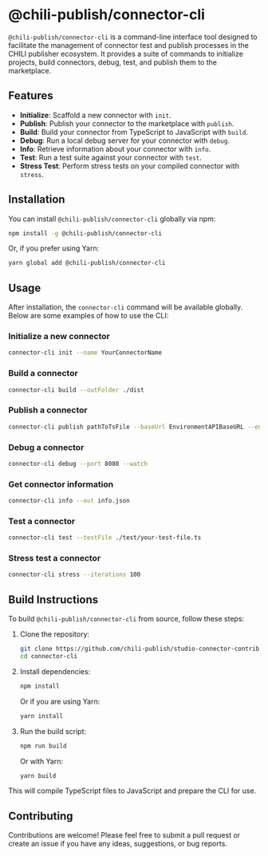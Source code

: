# @chili-publish/connector-cli

`@chili-publish/connector-cli` is a command-line interface tool designed to facilitate the management of connector test and publish processes in the CHILI publisher ecosystem. It provides a suite of commands to initialize projects, build connectors, debug, test, and publish them to the marketplace.

## Features

- **Initialize**: Scaffold a new connector with `init`.
- **Publish**: Publish your connector to the marketplace with `publish`.
- **Build**: Build your connector from TypeScript to JavaScript with `build`.
- **Debug**: Run a local debug server for your connector with `debug`.
- **Info**: Retrieve information about your connector with `info`.
- **Test**: Run a test suite against your connector with `test`.
- **Stress Test**: Perform stress tests on your compiled connector with `stress`.

## Installation

You can install `@chili-publish/connector-cli` globally via npm:

```sh
npm install -g @chili-publish/connector-cli
```

Or, if you prefer using Yarn:

```sh
yarn global add @chili-publish/connector-cli
```

## Usage

After installation, the `connector-cli` command will be available globally. Below are some examples of how to use the CLI:

### Initialize a new connector

```sh
connector-cli init --name YourConnectorName
```

### Build a connector

```sh
connector-cli build --outFolder ./dist
```

### Publish a connector

```sh
connector-cli publish pathToTsFile --baseUrl EnvironmentAPIBaseURL --environment YOUR_ENVIRONMENT --name YourConnectorName
```

### Debug a connector

```sh
connector-cli debug --port 8080 --watch
```

### Get connector information

```sh
connector-cli info --out info.json
```

### Test a connector

```sh
connector-cli test --testFile ./test/your-test-file.ts
```

### Stress test a connector

```sh
connector-cli stress --iterations 100
```

## Build Instructions

To build `@chili-publish/connector-cli` from source, follow these steps:

1. Clone the repository:

   ```sh
   git clone https://github.com/chili-publish/studio-connector-contrib.git
   cd connector-cli
   ```

2. Install dependencies:

   ```sh
   npm install
   ```

   Or if you are using Yarn:

   ```sh
   yarn install
   ```

3. Run the build script:

   ```sh
   npm run build
   ```

   Or with Yarn:

   ```sh
   yarn build
   ```

This will compile TypeScript files to JavaScript and prepare the CLI for use.

## Contributing

Contributions are welcome! Please feel free to submit a pull request or create an issue if you have any ideas, suggestions, or bug reports.
